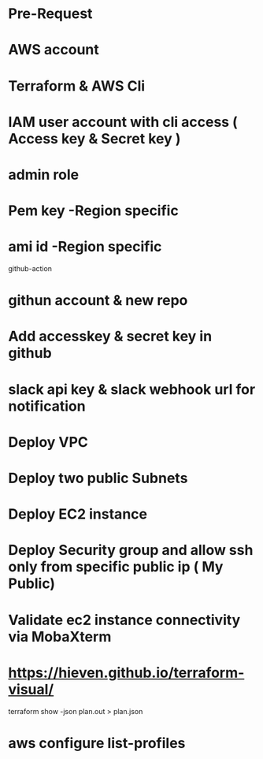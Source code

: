  # Pre-Request
# AWS account
# Terraform & AWS Cli
# IAM user account with cli access ( Access key & Secret key )
# admin role
# Pem key -Region specific
# ami id -Region specific

github-action

# githun account & new repo
# Add accesskey & secret key in github
# slack api key & slack webhook url for notification
 
 
 # Deploy VPC 
 # Deploy two public Subnets
 # Deploy EC2 instance
 # Deploy Security  group and allow ssh only from specific public ip ( My Public)
 # Validate ec2 instance connectivity via MobaXterm


 
 # https://hieven.github.io/terraform-visual/
   terraform show -json plan.out > plan.json
 # aws configure list-profiles